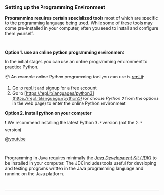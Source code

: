 ### Setting up the Programming Environment

**Programming requires certain specialized tools** most of which are specific to the programming language being used. While some of these tools may come pre-installed in your computer, often you need to install and configure them yourself.

<tabs> 
  <tab header="Python">

**Option 1. use an online python programming environment**

In the initial stages you can use an online programming environment to practice Python. 

<tip-box> 

:package: An example online Python programming tool you can use is [repl.it](https://repl.it/repls):

1. Go to [repl.it](https://repl.it/repls) and signup for a free account
1. Go to [https://repl.it/languages/python3](https://repl.it/languages/python3) (or choose _Python 3_ from the options in the web page) to enter the online Python environment

</tip-box>


**Option 2. install python on your computer**

:exclamation: We recommend installing the latest Python `3.*` version (not the `2.*` version)

<panel type="seamless" header=":tv: How to install Python on Windows">

@[youtube](dX2-V2BocqQ)

</panel>

  </tab>
  <tab header="Java">

Programming in Java requires minimally the [_Java Development Kit (JDK)_](http://www.oracle.com/technetwork/java/javase/downloads/jdk9-downloads-3848520.html) to be installed in your computer. The JDK includes tools useful for developing and testing programs written in the Java programming language and running on the Java platform.

  </tab>
</tabs>
<hr>